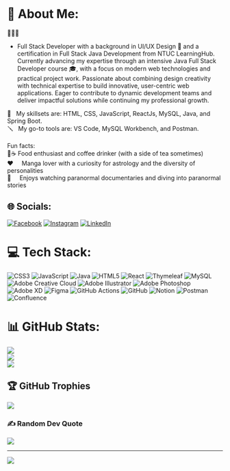 # 💫 About Me:
<p>🧑🏻‍💻 <ul><li style="none;">Full Stack Developer with a background in UI/UX Design 🎨 and a certification in Full Stack Java Development from NTUC LearningHub. Currently advancing my expertise through an intensive Java Full Stack Developer course 🎓, with a focus on modern web technologies and practical project work. Passionate about combining design creativity with technical expertise to build innovative, user-centric web applications. Eager to contribute to dynamic development teams and deliver impactful solutions while continuing my professional growth.</li></ul></p>
🥷 &nbsp;&nbsp;My skillsets are: HTML, CSS, JavaScript, ReactJs, MySQL, Java, and Spring Boot.<br>
🪛 &nbsp;&nbsp;My go-to tools are: VS Code, MySQL Workbench, and Postman.<br><br>Fun facts: <br>
🍜☕ Food enthusiast and coffee drinker (with a side of tea sometimes)<br>
❤️ &nbsp;&nbsp;&nbsp;&nbsp;Manga lover with a curiosity for astrology and the diversity of personalities<br>
👻 &nbsp;&nbsp;&nbsp;&nbsp;Enjoys watching paranormal documentaries and diving into paranormal stories


## 🌐 Socials:
[![Facebook](https://img.shields.io/badge/Facebook-%231877F2.svg?logo=Facebook&logoColor=white)](https://facebook.com/https://www.facebook.com/yirou) [![Instagram](https://img.shields.io/badge/Instagram-%23E4405F.svg?logo=Instagram&logoColor=white)](https://instagram.com/https://www.instagram.com/yijusan/) [![LinkedIn](https://img.shields.io/badge/LinkedIn-%230077B5.svg?logo=linkedin&logoColor=white)](https://linkedin.com/in/https://www.linkedin.com/in/yirou-choo/) 

# 💻 Tech Stack:
![CSS3](https://img.shields.io/badge/css3-%231572B6.svg?style=for-the-badge&logo=css3&logoColor=white) ![JavaScript](https://img.shields.io/badge/javascript-%23323330.svg?style=for-the-badge&logo=javascript&logoColor=%23F7DF1E) ![Java](https://img.shields.io/badge/java-%23ED8B00.svg?style=for-the-badge&logo=openjdk&logoColor=white) ![HTML5](https://img.shields.io/badge/html5-%23E34F26.svg?style=for-the-badge&logo=html5&logoColor=white) ![React](https://img.shields.io/badge/react-%2320232a.svg?style=for-the-badge&logo=react&logoColor=%2361DAFB) ![Thymeleaf](https://img.shields.io/badge/Thymeleaf-%23005C0F.svg?style=for-the-badge&logo=Thymeleaf&logoColor=white) ![MySQL](https://img.shields.io/badge/mysql-4479A1.svg?style=for-the-badge&logo=mysql&logoColor=white) ![Adobe Creative Cloud](https://img.shields.io/badge/Adobe%20Creative%20Cloud-DA1F26.svg?style=for-the-badge&logo=Adobe%20Creative%20Cloud&logoColor=white) ![Adobe Illustrator](https://img.shields.io/badge/adobe%20illustrator-%23FF9A00.svg?style=for-the-badge&logo=adobe%20illustrator&logoColor=white) ![Adobe Photoshop](https://img.shields.io/badge/adobe%20photoshop-%2331A8FF.svg?style=for-the-badge&logo=adobe%20photoshop&logoColor=white) ![Adobe XD](https://img.shields.io/badge/Adobe%20XD-470137?style=for-the-badge&logo=Adobe%20XD&logoColor=#FF61F6) ![Figma](https://img.shields.io/badge/figma-%23F24E1E.svg?style=for-the-badge&logo=figma&logoColor=white) ![GitHub Actions](https://img.shields.io/badge/github%20actions-%232671E5.svg?style=for-the-badge&logo=githubactions&logoColor=white) ![GitHub](https://img.shields.io/badge/github-%23121011.svg?style=for-the-badge&logo=github&logoColor=white) ![Notion](https://img.shields.io/badge/Notion-%23000000.svg?style=for-the-badge&logo=notion&logoColor=white) ![Postman](https://img.shields.io/badge/Postman-FF6C37?style=for-the-badge&logo=postman&logoColor=white) ![Confluence](https://img.shields.io/badge/confluence-%23172BF4.svg?style=for-the-badge&logo=confluence&logoColor=white)
# 📊 GitHub Stats:
![](https://github-readme-stats.vercel.app/api?username=yijuchoo&theme=radical&hide_border=false&include_all_commits=true&count_private=true)<br/>
![](https://github-readme-streak-stats.herokuapp.com/?user=yijuchoo&theme=radical&hide_border=false)<br/>
![](https://github-readme-stats.vercel.app/api/top-langs/?username=yijuchoo&theme=radical&hide_border=false&include_all_commits=true&count_private=true&layout=compact)

## 🏆 GitHub Trophies
![](https://github-profile-trophy.vercel.app/?username=yijuchoo&theme=radical&no-frame=false&no-bg=true&margin-w=4)

### ✍️ Random Dev Quote
![](https://quotes-github-readme.vercel.app/api?type=horizontal&theme=radical)

---
[![](https://visitcount.itsvg.in/api?id=yijuchoo&icon=7&color=10)](https://visitcount.itsvg.in)

<!-- Proudly created with GPRM ( https://gprm.itsvg.in ) -->
